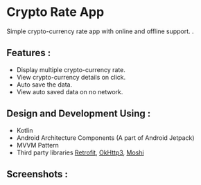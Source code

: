 # Crypto Rate App
Simple crypto-currency rate app with online and offline support. .

## Features :
* Display multiple crypto-currency rate.
* View crypto-currency details on click.
* Auto save the data.
* View auto saved data on no network.

## Design and Development Using :
* Kotlin
* Android Architecture Components (A part of Android Jetpack)
* MVVM Pattern
* Third party libraries [Retrofit](https://square.github.io/retrofit/), [OkHttp3](https://square.github.io/okhttp/), [Moshi](https://github.com/square/moshi)

## Screenshots :


